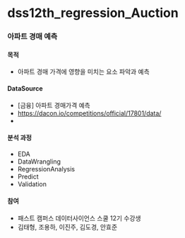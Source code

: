 # dss12th_regression_Auction

### 아파트 경매 예측

#### 목적

- 아파트 경매 가격에 영향을 미치는 요소 파악과 예측

#### DataSource
- [금융] 아파트 경매가격 예측 
- https://dacon.io/competitions/official/17801/data/
- 

#### 분석 과정
- EDA
- DataWrangling
- RegressionAnalysis
- Predict
- Validation

#### 참여
- 패스트 캠퍼스 데이터사이언스 스쿨 12기 수강생
- 김태형, 조용하, 이진주, 김도경, 안효준 
